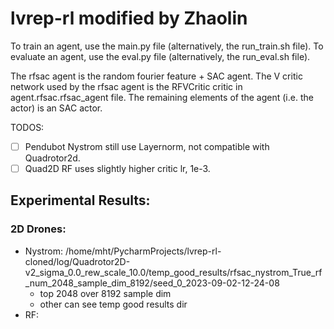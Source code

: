 # lvrep-rl modified by Zhaolin

To train an agent, use the main.py file (alternatively, the run_train.sh file). To evaluate an agent, use the eval.py file (alternatively, the run_eval.sh file).

The rfsac agent is the random fourier feature + SAC agent. The V critic network used by the rfsac agent is the RFVCritic critic in agent.rfsac.rfsac_agent file. The remaining elements of the agent (i.e. the actor) is an SAC actor.

TODOS:

- [ ] Pendubot Nystrom still use Layernorm, not compatible with Quadrotor2d.
- [ ] Quad2D RF uses slightly higher critic lr, 1e-3.

## Experimental Results:
### 2D Drones:
- Nystrom: /home/mht/PycharmProjects/lvrep-rl-cloned/log/Quadrotor2D-v2_sigma_0.0_rew_scale_10.0/temp_good_results/rfsac_nystrom_True_rf_num_2048_sample_dim_8192/seed_0_2023-09-02-12-24-08
  - top 2048 over 8192 sample dim
  - other can see temp good results dir
- RF:
